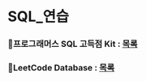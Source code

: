 # SQL_연습
### 📃프로그래머스 SQL 고득점 Kit : [목록](./Programmers/SQL%20%EA%B3%A0%EB%93%9D%EC%A0%90%20Kit/List.md)

### 📃LeetCode Database : [목록](/LeetCode/Database/List.md)